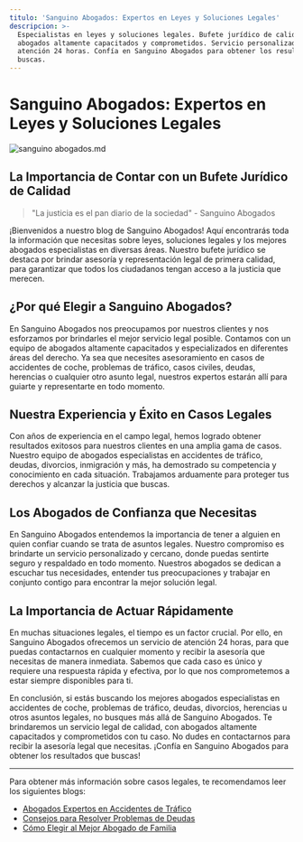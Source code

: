 ```yaml
---
titulo: 'Sanguino Abogados: Expertos en Leyes y Soluciones Legales'
descripcion: >-
  Especialistas en leyes y soluciones legales. Bufete jurídico de calidad con
  abogados altamente capacitados y comprometidos. Servicio personalizado y
  atención 24 horas. Confía en Sanguino Abogados para obtener los resultados que
  buscas.
---
```


# Sanguino Abogados: Expertos en Leyes y Soluciones Legales

 ![sanguino abogados.md](./img/sanguino-abogados-1.webp)

## La Importancia de Contar con un Bufete Jurídico de Calidad

> "La justicia es el pan diario de la sociedad" - Sanguino Abogados

¡Bienvenidos a nuestro blog de Sanguino Abogados! Aquí encontrarás toda la información que necesitas sobre leyes, soluciones legales y los mejores abogados especialistas en diversas áreas. Nuestro bufete jurídico se destaca por brindar asesoría y representación legal de primera calidad, para garantizar que todos los ciudadanos tengan acceso a la justicia que merecen.

## ¿Por qué Elegir a Sanguino Abogados?

En Sanguino Abogados nos preocupamos por nuestros clientes y nos esforzamos por brindarles el mejor servicio legal posible. Contamos con un equipo de abogados altamente capacitados y especializados en diferentes áreas del derecho. Ya sea que necesites asesoramiento en casos de accidentes de coche, problemas de tráfico, casos civiles, deudas, herencias o cualquier otro asunto legal, nuestros expertos estarán allí para guiarte y representarte en todo momento.

## Nuestra Experiencia y Éxito en Casos Legales

Con años de experiencia en el campo legal, hemos logrado obtener resultados exitosos para nuestros clientes en una amplia gama de casos. Nuestro equipo de abogados especialistas en accidentes de tráfico, deudas, divorcios, inmigración y más, ha demostrado su competencia y conocimiento en cada situación. Trabajamos arduamente para proteger tus derechos y alcanzar la justicia que buscas.

## Los Abogados de Confianza que Necesitas

En Sanguino Abogados entendemos la importancia de tener a alguien en quien confiar cuando se trata de asuntos legales. Nuestro compromiso es brindarte un servicio personalizado y cercano, donde puedas sentirte seguro y respaldado en todo momento. Nuestros abogados se dedican a escuchar tus necesidades, entender tus preocupaciones y trabajar en conjunto contigo para encontrar la mejor solución legal.

## La Importancia de Actuar Rápidamente

En muchas situaciones legales, el tiempo es un factor crucial. Por ello, en Sanguino Abogados ofrecemos un servicio de atención 24 horas, para que puedas contactarnos en cualquier momento y recibir la asesoría que necesitas de manera inmediata. Sabemos que cada caso es único y requiere una respuesta rápida y efectiva, por lo que nos comprometemos a estar siempre disponibles para ti.



En conclusión, si estás buscando los mejores abogados especialistas en accidentes de coche, problemas de tráfico, deudas, divorcios, herencias u otros asuntos legales, no busques más allá de Sanguino Abogados. Te brindaremos un servicio legal de calidad, con abogados altamente capacitados y comprometidos con tu caso. No dudes en contactarnos para recibir la asesoría legal que necesitas. ¡Confía en Sanguino Abogados para obtener los resultados que buscas!

---

Para obtener más información sobre casos legales, te recomendamos leer los siguientes blogs:

- [Abogados Expertos en Accidentes de Tráfico](abogados-especialistas-en-accidentes-de-trafico)
- [Consejos para Resolver Problemas de Deudas](abogados-especialistas-en-deudas)
- [Cómo Elegir al Mejor Abogado de Familia](buenos-abogados-de-familia)
